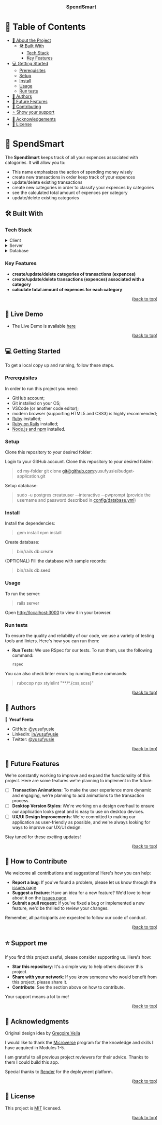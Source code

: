 <h3 align="center"><b>SpendSmart</b></h3>

<a name="readme-top"></a>

# 📗 Table of Contents

- [📖 About the Project](#about-project)
  - [🛠 Built With](#built-with)
    - [Tech Stack](#tech-stack)
    - [Key Features](#key-features)
- [💻 Getting Started](#getting-started)
  - [Prerequisites](#prerequisites)
  - [Setup](#setup)
  - [Install](#install)
  - [Usage](#usage)
  - [Run tests](#run-tests)
- [👥 Authors](#authors)
- [🔭 Future Features](#future-features)
- [🤝 Contributing](#contributing)
- [⭐️ Show your support](#support)
- [🙏 Acknowledgements](#acknowledgements)
- [📝 License](#license)


# 📖 SpendSmart <a name="about-project"></a>

The **SpendSmart** keeps track of all your expences associated with catogories. It will allow you to:
- This name emphasizes the action of spending money wisely
- create new transactions in order keep track of your expences
- update/delete existing transactions
- create new categories in order to classify your expences by categories
- see the calculated total amount of expences per category
- update/delete existing categories


## 🛠 Built With <a name="built-with"></a>

### Tech Stack <a name="tech-stack"></a>

<details>
  <summary>Client</summary>
  <ul>
    <li><a href="https://developer.mozilla.org/ru/docs/Web/HTML">HTML</a></li>
    <li><a href="https://developer.mozilla.org/ru/docs/Web/CSS">CSS</a></li>
    <li><a href="https://developer.mozilla.org/ru/docs/Web/JavaScript">JavaScript</a></li>
  </ul>
</details>

<details>
  <summary>Server</summary>
  <ul>
    <li><a href="https://www.ruby-lang.org/en/">Ruby</a></li>
    <li><a href="https://rubyonrails.org/">Ruby on Rails</a></li>
    <li><a href="https://github.com/heartcombo/devise">Devise</a></li>
    <li><a href="https://github.com/CanCanCommunity/cancancan">CanCanCan</a></li>
    <li><a href="https://github.com/hotwired/turbo">Hotwire/Turbo</a></li>
  </ul>
</details>

<details>
<summary>Database</summary>
  <ul>
    <li><a href="https://www.postgresql.org/">PostgreSQL</a></li>
  </ul>
</details>


### Key Features <a name="key-features"></a>

- **create/update/delete categories of transactions (expences)**
- **create/update/delete transactions (expences) associated with a category**
- **calculate total amount of expences for each category**

<p align="right">(<a href="#readme-top">back to top</a>)</p>

## 🚀 Live Demo <a name="live-demo"></a>

- The Live Demo is available [here](https://spendsmart-hf5z.onrender.com/)

<p align="right">(<a href="#readme-top">back to top</a>)</p>

## 💻 Getting Started <a name="getting-started"></a>

To get a local copy up and running, follow these steps.

### Prerequisites

In order to run this project you need:

- GitHub account;
- Git installed on your OS;
- VSCode (or another code editor);
- modern browser (supporting HTML5 and CSS3) is highly recommended;
- [Ruby](https://www.ruby-lang.org/en/documentation/installation/) installed;
- [Ruby on Rails](https://gorails.com/guides) installed;
- [Node.js and npm](https://nodejs.org/) installed.

### Setup

Clone this repository to your desired folder:

Login to your GitHub account. Clone this repository to your desired folder:

> cd my-folder
> git clone git@github.com:yusufyusie/budget-application.git

Setup database:
> sudo -u postgres createuser --interactive --pwprompt
(provide the username and password described in [config/database.yml](./config/database.yml))

### Install

Install the dependencies:
> gem install
> npm install

Create database:
> bin/rails db:create

(OPTIONAL) Fill the database with sample records:
> bin/rails db:seed

### Usage

To run the server:
> rails server

Open [http://localhost:3000](http://localhost:3000) to view it in your browser.

### Run tests

To ensure the quality and reliability of our code, we use a variety of testing tools and linters. Here's how you can run them:

- **Run Tests**: We use RSpec for our tests. To run them, use the following command:

  ```bash
  rspec

You can also check linter errors by running these commands:
> rubocop
> npx stylelint "**/*.{css,scss}"

<p align="right">(<a href="#readme-top">back to top</a>)</p>


## 👥 Authors <a name="authors"></a>

👤 **Yesuf Fenta**

- GitHub: [@yusufyusie](https://github.com/yusufyusie)
- LinkedIn: [in/yusufyusie](https://www.linkedin.com/in/yusufyusie)
- Twitter: [@yusufyusie](https://twitter.com/yusufyusiee)

<p align="right">(<a href="#readme-top">back to top</a>)</p>


## 🔭 Future Features <a name="future-features"></a>

We're constantly working to improve and expand the functionality of this project. Here are some features we're planning to implement in the future:

- [ ] **Transaction Animations**: To make the user experience more dynamic and engaging, we're planning to add animations to the transaction process.
- [ ] **Desktop Version Styles**: We're working on a design overhaul to ensure our application looks great and is easy to use on desktop devices.
- [ ] **UX/UI Design Improvements**: We're committed to making our application as user-friendly as possible, and we're always looking for ways to improve our UX/UI design.

Stay tuned for these exciting updates!

<p align="right">(<a href="#readme-top">back to top</a>)</p>


## 🤝 How to Contribute <a name="contributing"></a>

We welcome all contributions and suggestions! Here's how you can help:

- **Report a bug**: If you've found a problem, please let us know through the [issues page](../../issues/).
- **Suggest a feature**: Have an idea for a new feature? We'd love to hear about it on the [issues page](../../issues/).
- **Submit a pull request**: If you've fixed a bug or implemented a new feature, we'd be thrilled to review your changes.

Remember, all participants are expected to follow our code of conduct.

<p align="right">(<a href="#readme-top">back to top</a>)</p>

## ⭐️ Support me <a name="support"></a>

If you find this project useful, please consider supporting us. Here's how:

- **Star this repository**: It's a simple way to help others discover this project.
- **Share with your network**: If you know someone who would benefit from this project, please share it.
- **Contribute**: See the section above on how to contribute.

Your support means a lot to me!

<p align="right">(<a href="#readme-top">back to top</a>)</p>


## 🙏 Acknowledgments <a name="acknowledgements"></a>

Original design idea by <a target="_blank" href="https://www.behance.net/gregoirevella">Gregoire Vella</a>

I would like to thank the [Microverse](https://www.microverse.org/) program for the knowledge and skills I have acquired in Modules 1-5.

I am grateful to all previous project reviewers for their advice. Thanks to them I could build this app.

Special thanks to [Render](https://render.com/) for the deployment platform.

<p align="right">(<a href="#readme-top">back to top</a>)</p>


## 📝 License <a name="license"></a>

This project is [MIT](./LICENSE) licensed.

<p align="right">(<a href="#readme-top">back to top</a>)</p>

